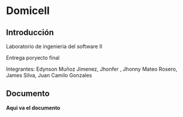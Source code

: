 # Domicell


## Introducción

Laboratorio de ingenieria del software II

Entrega poryecto final 

Integrantes:  Edynson Muñoz Jimenez, Jhonfer , Jhonny Mateo Rosero, James Silva, Juan Camilo Gonzales


## Documento

__Aqui va el documento__

